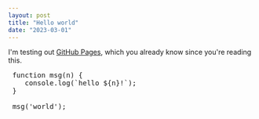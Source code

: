 ```yaml
---
layout: post
title: "Hello world"
date: "2023-03-01"
---
```


I'm testing out <a href="https://pages.github.com/">GitHub Pages</a>, which you already know since you're reading this.
<pre>
 function msg(n) {
    console.log(`hello ${n}!`);
 }

 msg('world');
</pre>
